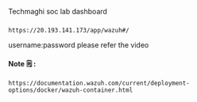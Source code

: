Techmaghi soc lab dashboard
###
```url
https://20.193.141.173/app/wazuh#/
```

username:password please refer the video 

#### Note 🗒 :
```url
https://documentation.wazuh.com/current/deployment-options/docker/wazuh-container.html
```
